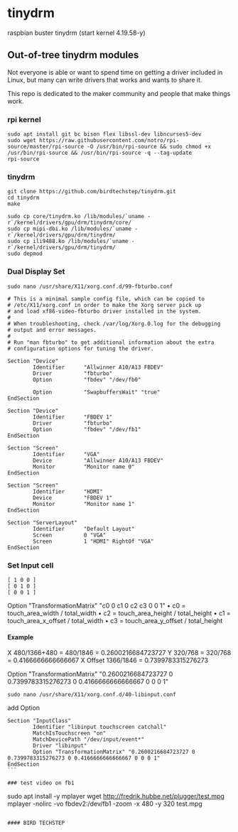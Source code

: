 # tinydrm
raspbian buster tinydrm (start kernel 4.19.58-y)

## Out-of-tree tinydrm modules

Not everyone is able or want to spend time on getting a driver included in Linux, but many can write drivers that works and wants to share it.

This repo is dedicated to the maker community and people that make things work.

### rpi kernel
~~~~
sudo apt install git bc bison flex libssl-dev libncurses5-dev
sudo wget https://raw.githubusercontent.com/notro/rpi-source/master/rpi-source -O /usr/bin/rpi-source && sudo chmod +x /usr/bin/rpi-source && /usr/bin/rpi-source -q --tag-update
rpi-source
~~~~

### tinydrm
~~~~
git clone https://github.com/birdtechstep/tinydrm.git
cd tinydrm
make

sudo cp core/tinydrm.ko /lib/modules/`uname -r`/kernel/drivers/gpu/drm/tinydrm/core/
sudo cp mipi-dbi.ko /lib/modules/`uname -r`/kernel/drivers/gpu/drm/tinydrm/
sudo cp ili9488.ko /lib/modules/`uname -r`/kernel/drivers/gpu/drm/tinydrm/
sudo depmod
~~~~

### Dual Display Set
~~~~
sudo nano /usr/share/X11/xorg.conf.d/99-fbturbo.conf
~~~~

~~~~
# This is a minimal sample config file, which can be copied to
# /etc/X11/xorg.conf in order to make the Xorg server pick up
# and load xf86-video-fbturbo driver installed in the system.
#
# When troubleshooting, check /var/log/Xorg.0.log for the debugging
# output and error messages.
#
# Run "man fbturbo" to get additional information about the extra
# configuration options for tuning the driver.

Section "Device"
        Identifier      "Allwinner A10/A13 FBDEV"
        Driver          "fbturbo"
        Option          "fbdev" "/dev/fb0"

        Option          "SwapbuffersWait" "true"
EndSection

Section "Device"
        Identifier      "FBDEV 1"
        Driver          "fbturbo"
        Option          "fbdev" "/dev/fb1"
EndSection

Section "Screen"
        Identifier      "VGA"
        Device          "Allwinner A10/A13 FBDEV"
        Monitor         "Monitor name 0"
EndSection

Section "Screen"
        Identifier      "HDMI"
        Device          "FBDEV 1"
        Monitor         "Monitor name 1"
EndSection

Section "ServerLayout"
        Identifier      "Default Layout"
        Screen          0 "VGA"
        Screen          1 "HDMI" RightOf "VGA"
EndSection
~~~~

### Set Input cell
~~~~
[ 1 0 0 ]
[ 0 1 0 ]
[ 0 0 1 ]
~~~~
Option "TransformationMatrix" "c0 0 c1 0 c2 c3 0 0 1"
•	c0 = touch_area_width / total_width
•	c2 = touch_area_height / total_height
•	c1 = touch_area_x_offset / total_width
•	c3 = touch_area_y_offset / total_height

#### Example

X 480/1366+480 = 480/1846 = 0.2600216684723727
Y 320/768  = 320/768 = 0.4166666666666667
X Offset 1366/1846 = 0.7399783315276273

Option "TransformationMatrix" "0.2600216684723727 0 0.7399783315276273 0 0.4166666666666667 0 0 0 1"

~~~~
sudo nano /usr/share/X11/xorg.conf.d/40-libinput.conf
~~~~
add Option

~~~~
Section "InputClass"
        Identifier "libinput touchscreen catchall"
        MatchIsTouchscreen "on"
        MatchDevicePath "/dev/input/event*"
        Driver "libinput"
        Option "TransformationMatrix" "0.2600216684723727 0 0.7399783315276273 0 0.4166666666666667 0 0 0 1"
EndSection
```

### test video on fb1
~~~~
sudo apt install -y mplayer
wget http://fredrik.hubbe.net/plugger/test.mpg
mplayer -nolirc -vo fbdev2:/dev/fb1 -zoom -x 480 -y 320 test.mpg

~~~~

#### BIRD TECHSTEP

